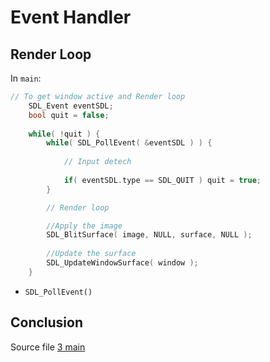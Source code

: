 # Event Handler
## Render Loop
In `main`:
``` cpp
// To get window active and Render loop
    SDL_Event eventSDL; 
    bool quit = false; 
     
    while( !quit ) { 
        while( SDL_PollEvent( &eventSDL ) ) { 
            
            // Input detech
            
            if( eventSDL.type == SDL_QUIT ) quit = true; 
        }

        // Render loop

        //Apply the image
        SDL_BlitSurface( image, NULL, surface, NULL );
            
        //Update the surface
        SDL_UpdateWindowSurface( window );
    }
```
- `SDL_PollEvent()`

## Conclusion
Source file [3 main](3-main/)
